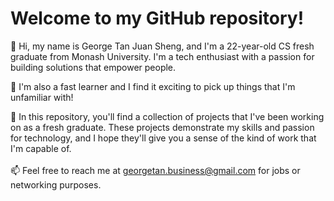 # Welcome to my GitHub repository!
👋 Hi, my name is George Tan Juan Sheng, and I'm a 22-year-old CS fresh graduate from Monash University. I'm a tech enthusiast with a passion for building solutions that empower people.

💫 I'm also a fast learner and I find it exciting to pick up things that I'm unfamiliar with!


💭 In this repository, you'll find a collection of projects that I've been working on as a fresh graduate. These projects demonstrate my skills and passion for technology, and I hope they'll give you a sense of the kind of work that I'm capable of.<br/>
<br/>
📫 Feel free to reach me at georgetan.business@gmail.com for jobs or networking purposes.

<!---
GeorgeTan615/GeorgeTan615 is a ✨ special ✨ repository because its `README.md` (this file) appears on your GitHub profile.
You can click the Preview link to take a look at your changes.
--->
